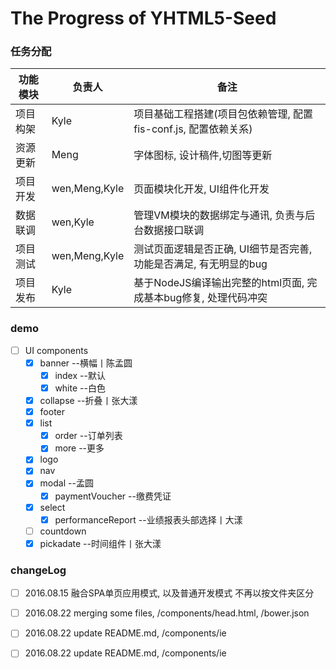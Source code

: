 # The Progress of YHTML5-Seed

### **任务分配**

<table cellspacing="0">
  <thead>
   <tr>
     <th>功能模块</td>
     <th>负责人</td>
     <th>备注</td>
   </tr>
  </thead>
  <tbody> 
   <tr>
      <td>项目构架</td>
      <td>Kyle</td>
      <td>项目基础工程搭建(项目包依赖管理, 配置fis-conf.js, 配置依赖关系)</td>
   </tr>
   <tr>
       <td>资源更新</td>
       <td>Meng</td>
       <td>字体图标, 设计稿件,切图等更新 </td>
   </tr>
   <tr>
      <td>项目开发</td>
      <td>wen,Meng,Kyle</td>
      <td>页面模块化开发, UI组件化开发</td>
   </tr>
   <tr>
      <td>数据联调</td>
      <td>wen,Kyle</td>
      <td>管理VM模块的数据绑定与通讯, 负责与后台数据接口联调</td>
   </tr>
   <tr>
      <td>项目测试</td>
      <td>wen,Meng,Kyle</td>
      <td>测试页面逻辑是否正确, UI细节是否完善, 功能是否满足, 有无明显的bug</td>
   </tr>
   <tr>
      <td>项目发布</td>
      <td>Kyle</td>
      <td>基于NodeJS编译输出完整的html页面, 完成基本bug修复, 处理代码冲突  </td>
   </tr>
   </tbody>
</table>

### demo 
- [ ] UI components
    - [x] banner --横幅丨陈孟圆
        - [x] index  --默认
        - [x] white  --白色
    - [x] collapse  --折叠丨张大漾
    - [x] footer
    - [x] list
        - [x] order  --订单列表
        - [x] more  --更多
    - [x] logo
    - [x] nav
    - [x] modal --孟圆
        - [x]  paymentVoucher  --缴费凭证
    - [x] select 
        - [x] performanceReport  --业绩报表头部选择丨大漾
    - [ ] countdown
    - [x] pickadate  --时间组件丨张大漾

### changeLog
- [ ] 2016.08.15 融合SPA单页应用模式, 以及普通开发模式 不再以按文件夹区分  
- [ ] 2016.08.22 merging some files, /components/head.html, /bower.json
- [ ] 2016.08.22 update README.md, /components/ie 
- [ ] 2016.08.22 update README.md, /components/ie 
    

                  
       